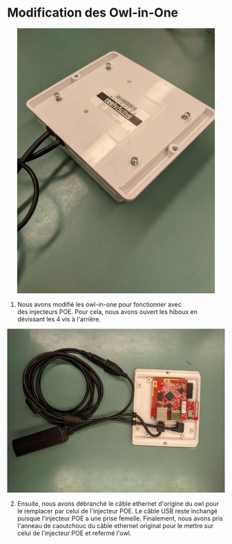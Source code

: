 # Modification des Owl-in-One

<p align="center">
  <img src="https://github.com/COWaticook-Team/COWaticook/blob/main/assets/images/owlinoneopening.jpg" />
</p>

1) Nous avons modifié les owl-in-one pour fonctionner avec des injecteurs POE. Pour cela, nous avons ouvert les hiboux en dévissant les 4 vis à l'arrière.

<p align="center">
  <img src="https://github.com/COWaticook-Team/COWaticook/blob/main/assets/images/owlinone.jpg" />
</p>

2) Ensuite, nous avons débranché le câble ethernet d'origine du owl pour le remplacer par celui de l'injecteur POE. Le câble USB reste inchangé puisque l'injecteur POE a une prise femelle. Finalement, nous avons pris l'anneau de caoutchouc du câble ethernet original pour le mettre sur celui de l'injecteur POE et refermé l'owl.
